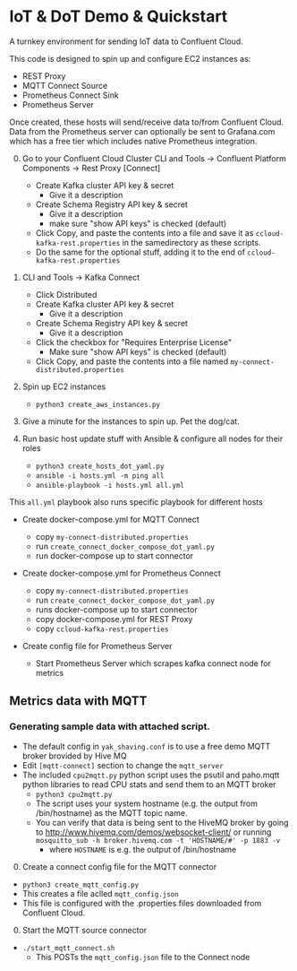 # IoT & DoT Demo & Quickstart 
A turnkey environment for sending IoT data to Confluent Cloud.

This code is designed to spin up and configure EC2 instances as:
  - REST Proxy
  - MQTT Connect Source
  - Prometheus Connect Sink
  - Prometheus Server

Once created, these hosts will send/receive data to/from Confluent Cloud.  Data from the Prometheus server can optionally be sent to Grafana.com which has a free tier which includes native Prometheus integration.

0. Go to your Confluent Cloud Cluster
    CLI and Tools -> Confluent Platform Components -> Rest Proxy [Connect]
    - Create Kafka cluster API key & secret
      - Give it a description
    - Create Schema Registry API key & secret
      - Give it a description
      - make sure "show API keys" is checked (default)
    - Click Copy, and paste the contents into a file and save it as ```ccloud-kafka-rest.properties``` in the samedirectory as these scripts.
    - Do the same for the optional stuff, adding it to the end of ```ccloud-kafka-rest.properties```
0. CLI and Tools -> Kafka Connect
    - Click Distributed
    - Create Kafka cluster API key & secret
      - Give it a description
    - Create Schema Registry API key & secret
      - Give it a description
    - Click the checkbox for "Requires Enterprise License"
      - Make sure "show API keys" is checked (default)
    - Click Copy, and paste the contents into a file named ```my-connect-distributed.properties```

0. Spin up EC2 instances
    - ```python3 create_aws_instances.py```
0. Give a minute for the instances to spin up.  Pet the dog/cat.

0. Run basic host update stuff with Ansible & configure all nodes for their roles
    - ```python3 create_hosts_dot_yaml.py```
    - ```ansible -i hosts.yml -m ping all```
    - ```ansible-playbook -i hosts.yml all.yml```

This ```all.yml``` playbook also runs specific playbook for different hosts

  - Create docker-compose.yml for MQTT Connect
    - copy ```my-connect-distributed.properties```
    - run ```create_connect_docker_compose_dot_yaml.py```
    - run docker-compose up to start connector

  - Create docker-compose.yml for Prometheus Connect
    - copy ```my-connect-distributed.properties```
    - run ```create_connect_docker_compose_dot_yaml.py```
    - runs docker-compose up to start connector
    - copy docker-compose.yml for REST Proxy
    - copy ```ccloud-kafka-rest.properties``` 

  - Create config file for Prometheus Server
    - Start Prometheus Server which scrapes kafka connect node for metrics


## Metrics data with MQTT

### Generating sample data with attached script.
 - The default config in ```yak_shaving.conf``` is to use a free demo MQTT broker brovided by Hive MQ
  - Edit ```[mqtt-connect]``` section to change the ```mqtt_server```
  - The included ```cpu2mqtt.py``` python script uses the psutil and paho.mqtt python libraries to read CPU stats and send them to an MQTT broker
    - ```python3 cpu2mqtt.py```
    - The script uses your system hostname (e.g. the output from /bin/hostname) as the MQTT topic name.
    - You can verify that data is being sent to the HiveMQ broker by going to
        http://www.hivemq.com/demos/websocket-client/
        or running
        ```mosquitto_sub -h broker.hivemq.com -t 'HOSTNAME/#' -p 1883 -v```
        - where ```HOSTNAME``` is e.g. the output of /bin/hostname

0. Create a connect config file for the MQTT connector
  - ```python3 create_mqtt_config.py```
  - This creates a file aclled ```mqtt_config.json```
  - This file is configured with the .properties files downloaded from Confluent Cloud.
0. Start the MQTT source connector
  - ```./start_mqtt_connect.sh```
    - This POSTs the ```mqtt_config.json``` file to the Connect node



